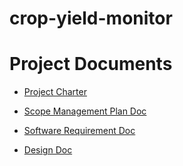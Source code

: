 # crop-yield-monitor

# Project Documents
- [Project Charter](https://docs.google.com/document/d/1EHTCsbSBfmcL4fw4TkzDte_nqa1eHkXM8fAD1oZ3VHE/edit?usp=sharing)

- [Scope Management Plan Doc](#)

- [Software Requirement Doc](#)

- [Design Doc](#)

